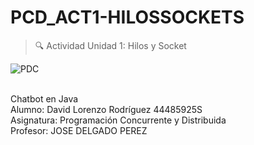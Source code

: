 # PCD_ACT1-HILOSSOCKETS

>:mag: Actividad Unidad 1: Hilos y Socket

<a><img src="https://www.aggity.com/wp-content/uploads/2019/06/registrar-jornada-laboral.jpg" title="PDC" alt="PDC"></a>

<br/>Chatbot en Java
<br/>Alumno: David Lorenzo Rodríguez 44485925S
<br/>Asignatura: Programación Concurrente y Distribuida
<br/>Profesor: JOSE DELGADO PEREZ

